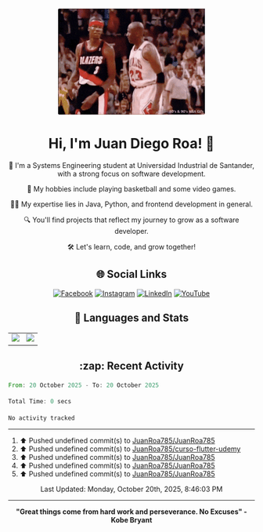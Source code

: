 <p align="center">
    <img src="https://raw.githubusercontent.com/JuanRoa785/JuanRoa785/main/mj-shrug.gif" alt="MJ Shrug"/>
</p>

<h1 align="center">Hi, I'm Juan Diego Roa! 👋</h1>

<p align="center">
    🌟 I'm a Systems Engineering student at Universidad Industrial de Santander, with a strong focus on software development.
</p>

<p align="center">
    🏀 My hobbies include playing basketball and some video games.
</p>

<p align="center">
    🧑‍💻 My expertise lies in Java, Python, and frontend development in general.
</p>

<p align="center">
    🔍 You'll find projects that reflect my journey to grow as a software developer.
</p>

<p align="center">
    🛠️ Let's learn, code, and grow together!
</p>

<h2 align="center">🌐 Social Links</h2>

<div align="center">
    
[![Facebook](https://img.shields.io/badge/Facebook-%231877F2.svg?style=for-the-badge&logo=Facebook&logoColor=white)][facebook]
[![Instagram](https://img.shields.io/badge/Instagram-%23E4405F.svg?style=for-the-badge&logo=Instagram&logoColor=white)][instagram]
[![LinkedIn](https://img.shields.io/badge/linkedin-%230077B5.svg?style=for-the-badge&logo=linkedin&logoColor=white)][linkedin]
[![YouTube](https://img.shields.io/badge/YouTube-%23FF0000.svg?style=for-the-badge&logo=YouTube&logoColor=white)][youtube]
</div>

<h2 align="center">🚀 Languages and Stats</h2>

<table align="center">
  <tr>
    <td>
      <a href="https://github.com/JuanRoa785">
        <img height=200 src="https://github-readme-stats.vercel.app/api?username=JuanRoa785&show_icons=true&hide_border=true&theme=dark&hide=issues" />
      </a>
    </td>
    <td>
      <a href="https://github.com/JuanRoa785">
        <img height=200 src="https://github-readme-stats.vercel.app/api/top-langs?username=JuanRoa785&layout=compact&langs_count=8&hide_border=true&card_width=320&theme=dark" /> 
      </a>
    </td>
  </tr>
</table>

<h2 align="center">:zap: Recent Activity</h2>

<!--START_SECTION:waka-->

```rust
From: 20 October 2025 - To: 20 October 2025

Total Time: 0 secs

No activity tracked
```

<!--END_SECTION:waka-->

---

<!--RECENT_ACTIVITY:start-->
1. ⬆️ Pushed undefined commit(s) to [JuanRoa785/JuanRoa785](https://github.com/JuanRoa785/JuanRoa785)<br>
2. ⬆️ Pushed undefined commit(s) to [JuanRoa785/curso-flutter-udemy](https://github.com/JuanRoa785/curso-flutter-udemy)<br>
3. ⬆️ Pushed undefined commit(s) to [JuanRoa785/JuanRoa785](https://github.com/JuanRoa785/JuanRoa785)<br>
4. ⬆️ Pushed undefined commit(s) to [JuanRoa785/JuanRoa785](https://github.com/JuanRoa785/JuanRoa785)<br>
5. ⬆️ Pushed undefined commit(s) to [JuanRoa785/JuanRoa785](https://github.com/JuanRoa785/JuanRoa785)<br>
<!--RECENT_ACTIVITY:end-->

<div align="center">
    
<!--RECENT_ACTIVITY:last_update-->
Last Updated: Monday, October 20th, 2025, 8:46:03 PM
<!--RECENT_ACTIVITY:last_update_end-->
</div>

---

<p align="center">
    <b>"Great things come from hard work and perseverance. No Excuses" - Kobe Bryant</b>
</p>

[facebook]:  https://www.facebook.com/juandiego.roaporras/
[linkedin]:  https://www.linkedin.com/in/jdroap/
[instagram]: https://www.instagram.com/juanroa785/
[youtube]: https://www.youtube.com/@juanroa36/
